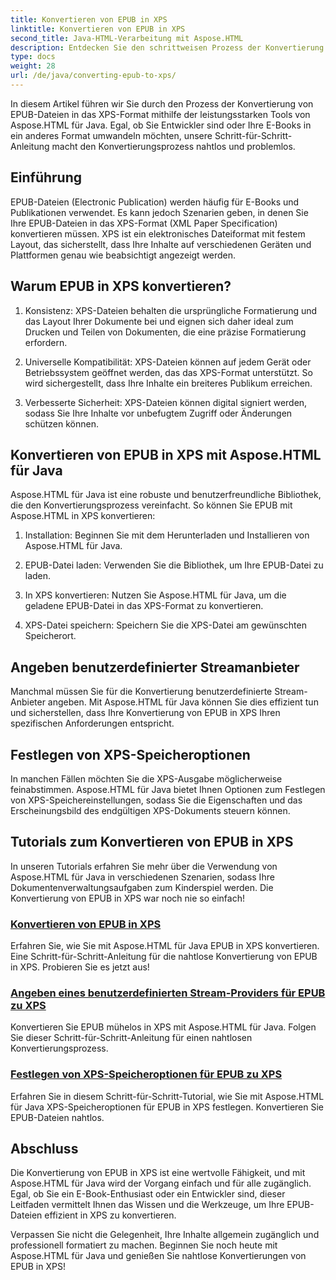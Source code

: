 ```yaml
---
title: Konvertieren von EPUB in XPS
linktitle: Konvertieren von EPUB in XPS
second_title: Java-HTML-Verarbeitung mit Aspose.HTML
description: Entdecken Sie den schrittweisen Prozess der Konvertierung von EPUB in XPS mit Aspose.HTML Java. Erfahren Sie, wie Sie benutzerdefinierte Stream-Anbieter und XPS-Speicheroptionen für Konvertierungen angeben.
type: docs
weight: 28
url: /de/java/converting-epub-to-xps/
---
```


In diesem Artikel führen wir Sie durch den Prozess der Konvertierung von EPUB-Dateien in das XPS-Format mithilfe der leistungsstarken Tools von Aspose.HTML für Java. Egal, ob Sie Entwickler sind oder Ihre E-Books in ein anderes Format umwandeln möchten, unsere Schritt-für-Schritt-Anleitung macht den Konvertierungsprozess nahtlos und problemlos.

## Einführung

EPUB-Dateien (Electronic Publication) werden häufig für E-Books und Publikationen verwendet. Es kann jedoch Szenarien geben, in denen Sie Ihre EPUB-Dateien in das XPS-Format (XML Paper Specification) konvertieren müssen. XPS ist ein elektronisches Dateiformat mit festem Layout, das sicherstellt, dass Ihre Inhalte auf verschiedenen Geräten und Plattformen genau wie beabsichtigt angezeigt werden.

## Warum EPUB in XPS konvertieren?

1. Konsistenz: XPS-Dateien behalten die ursprüngliche Formatierung und das Layout Ihrer Dokumente bei und eignen sich daher ideal zum Drucken und Teilen von Dokumenten, die eine präzise Formatierung erfordern.

2. Universelle Kompatibilität: XPS-Dateien können auf jedem Gerät oder Betriebssystem geöffnet werden, das das XPS-Format unterstützt. So wird sichergestellt, dass Ihre Inhalte ein breiteres Publikum erreichen.

3. Verbesserte Sicherheit: XPS-Dateien können digital signiert werden, sodass Sie Ihre Inhalte vor unbefugtem Zugriff oder Änderungen schützen können.

## Konvertieren von EPUB in XPS mit Aspose.HTML für Java

Aspose.HTML für Java ist eine robuste und benutzerfreundliche Bibliothek, die den Konvertierungsprozess vereinfacht. So können Sie EPUB mit Aspose.HTML in XPS konvertieren:

1. Installation: Beginnen Sie mit dem Herunterladen und Installieren von Aspose.HTML für Java.

2. EPUB-Datei laden: Verwenden Sie die Bibliothek, um Ihre EPUB-Datei zu laden.

3. In XPS konvertieren: Nutzen Sie Aspose.HTML für Java, um die geladene EPUB-Datei in das XPS-Format zu konvertieren.

4. XPS-Datei speichern: Speichern Sie die XPS-Datei am gewünschten Speicherort.

## Angeben benutzerdefinierter Streamanbieter

Manchmal müssen Sie für die Konvertierung benutzerdefinierte Stream-Anbieter angeben. Mit Aspose.HTML für Java können Sie dies effizient tun und sicherstellen, dass Ihre Konvertierung von EPUB in XPS Ihren spezifischen Anforderungen entspricht.

## Festlegen von XPS-Speicheroptionen

In manchen Fällen möchten Sie die XPS-Ausgabe möglicherweise feinabstimmen. Aspose.HTML für Java bietet Ihnen Optionen zum Festlegen von XPS-Speichereinstellungen, sodass Sie die Eigenschaften und das Erscheinungsbild des endgültigen XPS-Dokuments steuern können.

## Tutorials zum Konvertieren von EPUB in XPS
In unseren Tutorials erfahren Sie mehr über die Verwendung von Aspose.HTML für Java in verschiedenen Szenarien, sodass Ihre Dokumentenverwaltungsaufgaben zum Kinderspiel werden. Die Konvertierung von EPUB in XPS war noch nie so einfach!
### [Konvertieren von EPUB in XPS](./convert-epub-to-xps/)
Erfahren Sie, wie Sie mit Aspose.HTML für Java EPUB in XPS konvertieren. Eine Schritt-für-Schritt-Anleitung für die nahtlose Konvertierung von EPUB in XPS. Probieren Sie es jetzt aus!
### [Angeben eines benutzerdefinierten Stream-Providers für EPUB zu XPS](./convert-epub-to-xps-specify-custom-stream-provider/)
Konvertieren Sie EPUB mühelos in XPS mit Aspose.HTML für Java. Folgen Sie dieser Schritt-für-Schritt-Anleitung für einen nahtlosen Konvertierungsprozess.
### [Festlegen von XPS-Speicheroptionen für EPUB zu XPS](./convert-epub-to-xps-specify-xps-save-options/)
Erfahren Sie in diesem Schritt-für-Schritt-Tutorial, wie Sie mit Aspose.HTML für Java XPS-Speicheroptionen für EPUB in XPS festlegen. Konvertieren Sie EPUB-Dateien nahtlos.

## Abschluss

Die Konvertierung von EPUB in XPS ist eine wertvolle Fähigkeit, und mit Aspose.HTML für Java wird der Vorgang einfach und für alle zugänglich. Egal, ob Sie ein E-Book-Enthusiast oder ein Entwickler sind, dieser Leitfaden vermittelt Ihnen das Wissen und die Werkzeuge, um Ihre EPUB-Dateien effizient in XPS zu konvertieren.

Verpassen Sie nicht die Gelegenheit, Ihre Inhalte allgemein zugänglich und professionell formatiert zu machen. Beginnen Sie noch heute mit Aspose.HTML für Java und genießen Sie nahtlose Konvertierungen von EPUB in XPS!